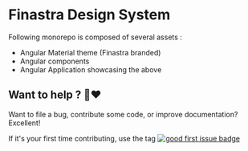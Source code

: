 # Finastra Design System

Following monorepo is composed of several assets :
- Angular Material theme (Finastra branded)
- Angular components
- Angular Application showcasing the above


## Want to help ? 🤗❤️

Want to file a bug, contribute some code, or improve documentation?
Excellent! 

If it's your first time contributing, use the tag [![good first issue badge](https://img.shields.io/badge/-good%20first%20issue-blueviolet?style=flat-square)](https://github.com/fusionfabric/finastra-design-system/issues?q=is%3Aissue+is%3Aopen+label%3A%22good+first+issue%22)